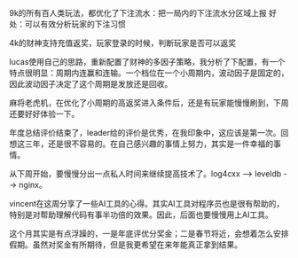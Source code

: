 9k的所有百人类玩法，都优化了下注流水：把一局内的下注流水分区域上报
好处：可以有效分析玩家的下注习惯

4k的财神支持充值返奖，玩家登录的时候，判断玩家是否可以返奖

lucas使用自己的思路，重新配置了财神的多因子策略，我分析了下配置，有一个特点很明显：周期内连赢和连输。一个档位在一个小周期内，波动因子是固定的，因此波动因子决定了这个周期是发放还是回收。

麻将老虎机，在优化了小周期的高返奖进入条件后，还是有玩家能慢慢刷到，下周还要好好体验一下。

年度总结评价结束了，leader给的评价是优秀，在我印象中，这应该是第一次。回想这三年，还是很不容易的。在自己感兴趣的事情上努力，其实是一件幸福的事情。

从下周开始，要慢慢分出一点私人时间来继续提高技术了。log4cxx --> leveldb --> nginx。

vincent在这周分享了一些AI工具的心得。其实AI工具对程序员也是很有帮助的，特别是对帮助理解代码有事半功倍的效果。因此，后面也要慢慢用上AI工具。

这个月其实是有点浮躁的，一是年底评优分奖金；二是春节将近，会想着怎么安排假期。虽然对奖金有所期待，但是我更希望在来年能真正拿到结果。

